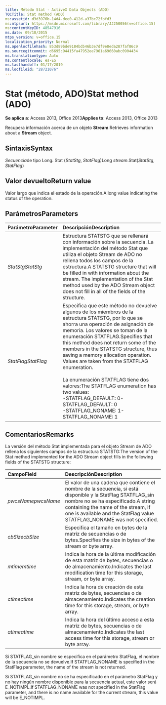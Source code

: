 ```yaml
---
title: Método Stat - ActiveX Data Objects (ADO)
TOCTitle: Stat method (ADO)
ms:assetid: d3d3976b-14d4-dee0-412d-a37bc72fbfd3
ms:mtpsurl: https://msdn.microsoft.com/library/JJ250056(v=office.15)
ms:contentKeyID: 48547916
ms.date: 09/18/2015
mtps_version: v=office.15
localization_priority: Normal
ms.openlocfilehash: 853d89bde9184bd546b3e7df9e8eda287faf86c9
ms.sourcegitcommit: d6695c94415fa47952ee7961a69660abc0904434
ms.translationtype: Auto
ms.contentlocale: es-ES
ms.lasthandoff: 01/17/2019
ms.locfileid: "28721076"
---
```

# <a name="stat-method-ado"></a><span data-ttu-id="cebf6-102">Stat (método, ADO)</span><span class="sxs-lookup"><span data-stu-id="cebf6-102">Stat method (ADO)</span></span>

<span data-ttu-id="cebf6-103">**Se aplica a**: Access 2013, Office 2013</span><span class="sxs-lookup"><span data-stu-id="cebf6-103">**Applies to**: Access 2013, Office 2013</span></span>

<span data-ttu-id="cebf6-104">Recupera información acerca de un objeto **Stream**.</span><span class="sxs-lookup"><span data-stu-id="cebf6-104">Retrieves information about a **Stream** object.</span></span>

## <a name="syntax"></a><span data-ttu-id="cebf6-105">Sintaxis</span><span class="sxs-lookup"><span data-stu-id="cebf6-105">Syntax</span></span>

<span data-ttu-id="cebf6-106">*Secuencia*de tipo Long. Stat (*StatStg*, *StatFlag*)</span><span class="sxs-lookup"><span data-stu-id="cebf6-106">Long *stream*.Stat(*StatStg*, *StatFlag*)</span></span>

## <a name="return-value"></a><span data-ttu-id="cebf6-107">Valor devuelto</span><span class="sxs-lookup"><span data-stu-id="cebf6-107">Return value</span></span>

<span data-ttu-id="cebf6-108">Valor largo que indica el estado de la operación.</span><span class="sxs-lookup"><span data-stu-id="cebf6-108">A long value indicating the status of the operation.</span></span>

## <a name="parameters"></a><span data-ttu-id="cebf6-109">Parámetros</span><span class="sxs-lookup"><span data-stu-id="cebf6-109">Parameters</span></span>

|<span data-ttu-id="cebf6-110">Parámetro</span><span class="sxs-lookup"><span data-stu-id="cebf6-110">Parameter</span></span>|<span data-ttu-id="cebf6-111">Descripción</span><span class="sxs-lookup"><span data-stu-id="cebf6-111">Description</span></span>|
|:--------|:----------|
|<span data-ttu-id="cebf6-112">*StatStg*</span><span class="sxs-lookup"><span data-stu-id="cebf6-112">*StatStg*</span></span> |<span data-ttu-id="cebf6-p101">Estructura STATSTG que se rellenará con información sobre la secuencia. La implementación del método Stat que utiliza el objeto Stream de ADO no rellena todos los campos de la estructura.</span><span class="sxs-lookup"><span data-stu-id="cebf6-p101">A STATSTG structure that will be filled in with information about the stream. The implementation of the Stat method used by the ADO Stream object does not fill in all of the fields of the structure.</span></span>|
|<span data-ttu-id="cebf6-115">*StatFlag*</span><span class="sxs-lookup"><span data-stu-id="cebf6-115">*StatFlag*</span></span> |<span data-ttu-id="cebf6-p102">Especifica que este método no devuelve algunos de los miembros de la estructura STATSTG, por lo que se ahorra una operación de asignación de memoria. Los valores se toman de la enumeración STATFLAG.</span><span class="sxs-lookup"><span data-stu-id="cebf6-p102">Specifies that this method does not return some of the members in the STATSTG structure, thus saving a memory allocation operation. Values are taken from the STATFLAG enumeration.</span></span><br/><br/><span data-ttu-id="cebf6-118">La enumeración STATFLAG tiene dos valores:</span><span class="sxs-lookup"><span data-stu-id="cebf6-118">The STATFLAG enumeration has two values:</span></span><br/><span data-ttu-id="cebf6-119">-STATFLAG_DEFAULT: 0</span><span class="sxs-lookup"><span data-stu-id="cebf6-119">- STATFLAG_DEFAULT: 0</span></span><br/><span data-ttu-id="cebf6-120">-STATFLAG_NONAME: 1</span><span class="sxs-lookup"><span data-stu-id="cebf6-120">- STATFLAG_NONAME: 1</span></span> |


## <a name="remarks"></a><span data-ttu-id="cebf6-121">Comentarios</span><span class="sxs-lookup"><span data-stu-id="cebf6-121">Remarks</span></span>

<span data-ttu-id="cebf6-122">La versión del método Stat implementada para el objeto Stream de ADO rellena los siguientes campos de la estructura STATSTG:</span><span class="sxs-lookup"><span data-stu-id="cebf6-122">The version of the Stat method implemented for the ADO Stream object fills in the following fields of the STATSTG structure:</span></span>

|<span data-ttu-id="cebf6-123">Campo</span><span class="sxs-lookup"><span data-stu-id="cebf6-123">Field</span></span>|<span data-ttu-id="cebf6-124">Descripción</span><span class="sxs-lookup"><span data-stu-id="cebf6-124">Description</span></span>|
|:--------|:----------|
|<span data-ttu-id="cebf6-125">*pwcsName*</span><span class="sxs-lookup"><span data-stu-id="cebf6-125">*pwcsName*</span></span> |<span data-ttu-id="cebf6-126">El valor de una cadena que contiene el nombre de la secuencia, si está disponible y la StatFlag STATFLAG\_sin nombre no se ha especificado.</span><span class="sxs-lookup"><span data-stu-id="cebf6-126">A string containing the name of the stream, if one is available and the StatFlag value STATFLAG\_NONAME was not specified.</span></span>|
|<span data-ttu-id="cebf6-127">*cbSize*</span><span class="sxs-lookup"><span data-stu-id="cebf6-127">*cbSize*</span></span> |<span data-ttu-id="cebf6-128">Especifica el tamaño en bytes de la matriz de secuencias o de bytes.</span><span class="sxs-lookup"><span data-stu-id="cebf6-128">Specifies the size in bytes of the stream or byte array.</span></span>|
|<span data-ttu-id="cebf6-129">*mtime*</span><span class="sxs-lookup"><span data-stu-id="cebf6-129">*mtime*</span></span> |<span data-ttu-id="cebf6-130">Indica la hora de la última modificación de esta matriz de bytes, secuencias o de almacenamiento.</span><span class="sxs-lookup"><span data-stu-id="cebf6-130">Indicates the last modification time for this storage, stream, or byte array.</span></span>|
|<span data-ttu-id="cebf6-131">*ctime*</span><span class="sxs-lookup"><span data-stu-id="cebf6-131">*ctime*</span></span> |<span data-ttu-id="cebf6-132">Indica la hora de creación de esta matriz de bytes, secuencias o de almacenamiento.</span><span class="sxs-lookup"><span data-stu-id="cebf6-132">Indicates the creation time for this storage, stream, or byte array.</span></span>|
|<span data-ttu-id="cebf6-133">*atime*</span><span class="sxs-lookup"><span data-stu-id="cebf6-133">*atime*</span></span> |<span data-ttu-id="cebf6-134">Indica la hora del último acceso a esta matriz de bytes, secuencias o de almacenamiento.</span><span class="sxs-lookup"><span data-stu-id="cebf6-134">Indicates the last access time for this storage, stream or byte array.</span></span>|

<span data-ttu-id="cebf6-135">Si STATFLAG\_sin nombre se especifica en el parámetro StatFlag, el nombre de la secuencia no se devuelve.</span><span class="sxs-lookup"><span data-stu-id="cebf6-135">If STATFLAG\_NONAME is specified in the StatFlag parameter, the name of the stream is not returned.</span></span>

<span data-ttu-id="cebf6-136">Si STATFLAG\_sin nombre no se ha especificado en el parámetro StatFlag y no hay ningún nombre disponible para la secuencia actual, este valor será E\_NOTIMPL.</span><span class="sxs-lookup"><span data-stu-id="cebf6-136">If STATFLAG\_NONAME was not specified in the StatFlag parameter, and there is no name available for the current stream, this value will be E\_NOTIMPL.</span></span>

